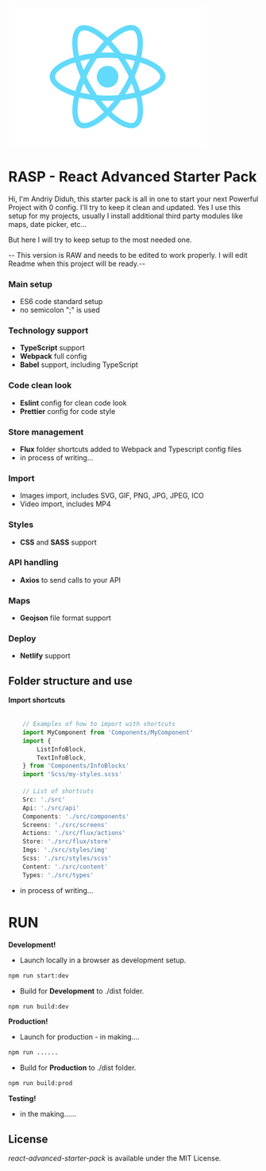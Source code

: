 
<img src="https://raw.githubusercontent.com/AndriyDiduh/react-advanced-starter-pack/master/src/styles/img/react_logo.svg" width="400px"/>

# RASP - React Advanced Starter Pack 
Hi, I'm Andriy Diduh, this starter pack is all in one to start your next Powerful Project with 0 config. I'll try to keep it clean and updated. Yes I use this setup for my projects, usually I install additional third party modules like maps, date picker, etc... 

But here I will try to keep setup to the most needed one. 


-- This version is RAW and needs to be edited to work properly. I will edit Readme when this project will be ready.--

### Main setup
- ES6 code standard setup
- no semicolon ";" is used 

### Technology support
- <strong>TypeScript</strong> support
- <strong>Webpack</strong> full config
- <strong>Babel</strong> support, including TypeScript

### Code clean look 
- <strong>Eslint</strong> config for clean code look
- <strong>Prettier</strong> config for code style

### Store management 
- <strong>Flux</strong> folder shortcuts added to Webpack and Typescript config files
- in process of writing...

### Import 
- Images import, includes SVG, GIF, PNG, JPG, JPEG, ICO
- Video import, includes MP4

### Styles
- <strong>CSS</strong> and <strong>SASS</strong> support 

### API handling 
- <strong>Axios</strong> to send calls to your API 

### Maps 
- <strong>Geojson</strong> file format support

### Deploy
- <strong>Netlify</strong> support 

## Folder structure and use
<strong>Import shortcuts</strong> 

```js

    // Examples of how to import with shortcuts
    import MyComponent from 'Components/MyComponent'
    import {
        ListInfoBlock,
        TextInfoBlock,
    } from 'Components/InfoBlocks'
    import 'Scss/my-styles.scss'

    // List of shortcuts
    Src: './src'
    Api: './src/api'
    Components: './src/components'
    Screens: './src/screens'
    Actions: './src/flux/actions'
    Store: './src/flux/store'
    Imgs: './src/styles/img'
    Scss: './src/styles/scss'
    Content: './src/content'
    Types: './src/types'
```
- in process of writing...


# RUN 
<strong>Development!</strong>
- Launch locally in a browser as development setup. 
```bash
npm run start:dev
```
- Build for <strong>Development</strong> to ./dist folder.
```bash
npm run build:dev
```
<strong>Production!</strong>
- Launch for production - in making....
```bash
npm run ......
```
- Build for <strong>Production</strong> to ./dist folder.
```bash
npm run build:prod
```
<strong>Testing!</strong>
- in the making......

## License

_react-advanced-starter-pack_ is available under the MIT License.

